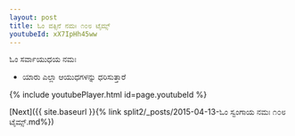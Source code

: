 ```yaml
---
layout: post
title: ಓಂ ವತ್ಸಿನೆ ನಮಃ ೧೦೮ ಟೈಮ್ಸ್
youtubeId: xX7IpHh45ww
---
```

 
 
 ಓಂ ಸರ್ವಾಯುಧಯ ನಮಃ  
 
 -  ಯಾರು ಎಲ್ಲಾ ಆಯುಧಗಳನ್ನು ಧರಿಸುತ್ತಾರೆ 
 
  
 
  
 
 
 
 
 
 


{% include youtubePlayer.html id=page.youtubeId %}
 
[Next]({{ site.baseurl }}{% link  split2/_posts/2015-04-13-ಓಂ ಸ್ವಂಗಾಯ ನಮಃ ೧೦೮ ಟೈಮ್ಸ್.md%})
 
